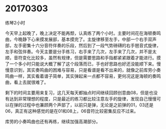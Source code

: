 # 20170303

练琴2小时

今天早上起晚了，晚上决定不能再颓，认真练了两个小时。主要时间花在海顿奏鸣曲，今晚静下心来摸发展部，基本摸完了。主旋律移至左手，中部一个右手双声部，左手密集十六分音符伴奏的乐段，然后到了一段气势磅礴的右手琶音式旋律，左手和弦伴奏。今天主要是分手练习，右手来了几次，左手来了几次，并不是太顺，音符变化比较多，虽然有规律，但是需要思路和手指都紧紧跟着才能进行。摸了一个多小时只能说大概了解了这个段落而已，手也好思路也好还没能顺下来。慢慢意识到，其实奏鸣曲的困难与容易，只是看谱是看不出来的，就像之前库劳小奏鸣曲一样，其实看着谱子简单，其实弹起来一点都不容易，更何况这是海顿的奏鸣曲，看上去就很难了。

剩下的时间主要用来复习，这几天每天都抽点时间继续回顾创意曲08，但是也没有达到非常理想的程度，只是最近的练习都比较注意左手的旋律，发现自己慢慢可以在弹的过程中也兼顾两个声部了，以前只是弹，无论是之前弹的01，03还是06，真正有这种感觉的是在01和08上，06音符比较密集反应不过来。

库劳的小奏鸣曲也还有再练，继续加强高潮部分。
